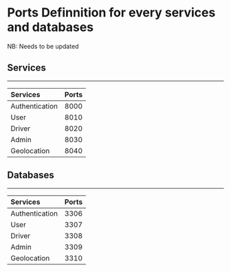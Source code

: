 # Ports Definnition for every services and databases

NB: Needs to be updated

## Services

---

| Services       | Ports         |
|:---------------|:------|
| Authentication | 8000  | 
| User           | 8010  |                                        
| Driver         | 8020  |
| Admin          | 8030  |
| Geolocation    | 8040  |


## Databases

---

| Services       | Ports |
|:---------------|:------|
| Authentication | 3306  |
| User           | 3307  |                                         |
| Driver         | 3308  |
| Admin          | 3309  |
| Geolocation    | 3310  |
